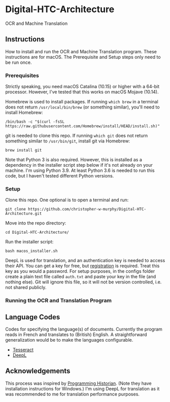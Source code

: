 # Digital-HTC-Architecture
OCR and Machine Translation

## Instructions
How to install and run the OCR and Machine Translation program. These instructions are for macOS. The Prerequisite and Setup steps only need to be run once.

### Prerequisites
Strictly speaking, you need macOS Catalina (10.15) or higher with a 64-bit processor. However, I've tested that this works on macOS Mojave (10.14).

Homebrew is used to install packages. If running `which brew` in a terminal does not return `/usr/local/bin/brew` (or something similar), you'll need to install Homebrew:
```
/bin/bash -c "$(curl -fsSL https://raw.githubusercontent.com/Homebrew/install/HEAD/install.sh)"
```

git is needed to clone this repo. If running `which git` does not return something similar to `/usr/bin/git`, install git via Homebrew:
```
brew install git
```

Note that Python 3 is also required. However, this is installed as a dependency in the installer script step below if it's not already on your machine. I'm using Python 3.9. At least Python 3.6 is needed to run this code, but I haven't tested different Python versions.

### Setup
Clone this repo. One optional is to open a terminal and run:
```
git clone https://github.com/christopher-w-murphy/Digital-HTC-Architecture.git
```
Move into the repo directory:
```
cd Digital-HTC-Architecture/
```
Run the installer script:
```
bash macos_installer.sh
```

DeepL is used for translation, and an authentication key is needed to access their API. You can get a key for free, but [registration](https://www.deepl.com/pro-api?cta=header-pro-api) is required. Treat this key as you would a password. For setup purposes, in the configs folder create a plain text file called `auth.txt` and paste your key in the file (and nothing else). Git will ignore this file, so it will not be version controlled, i.e. not shared publicly.

### Running the OCR and Translation Program


## Language Codes
Codes for specifying the language(s) of documents. Currently the program reads in French and translates to (British) English. A straightforward generalization would be to make the languages configurable.
- [Tesseract](https://github.com/tesseract-ocr/tesseract/blob/main/doc/tesseract.1.asc#LANGUAGES)
- [DeepL](https://www.deepl.com/docs-api/translating-text/?utm_source=github&utm_medium=github-python-readme)

## Acknowledgements

This process was inspired by [Programming Historian](https://programminghistorian.org/en/lessons/OCR-and-Machine-Translation). (Note they have installation instructions for Windows.) I'm using DeepL for translation as it was recommended to me for translation performance purposes.
